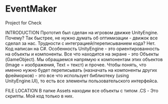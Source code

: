 # EventMaker
Project for Check

INTRODUCTION
Прототип был сделан на игровом движке UnityEngine. Почему? Так быстрее, не нужно думать об оптимизации - движок все сделал за нас.
Трудности с интеграцией/переписыванием кода? Нет. Код написан на C#. Особенность UnityEngine - это ориентированность на объекты и компоненты.
Все что находится на экране - это Объекты (GameObject). Мы обращаемся напрямую к компонентам этих объектов (Image = изображения, Text = текст) и прочее.
Чтобы понять, что именно нужно будет переписывать (назначать на компоненты других фрейморков) - это все что использует библиотеку (using UnityEngine.UI), то есть все элементы пользовательского интерфейса.

FILE LOCATION
В папке Assets находим все объекты с типом .CS - Это скрипты. Мой код только в них.
